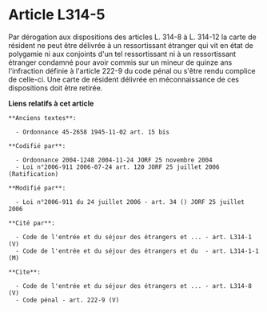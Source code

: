# Article L314-5

Par dérogation aux dispositions des articles L. 314-8 à L. 314-12 la carte de résident ne peut être délivrée à un
ressortissant étranger qui vit en état de polygamie ni aux conjoints d'un tel ressortissant ni à un ressortissant étranger
condamné pour avoir commis sur un mineur de quinze ans l'infraction définie à l'article 222-9 du code pénal ou s'être rendu
complice de celle-ci. Une carte de résident délivrée en méconnaissance de ces dispositions doit être retirée.

**Liens relatifs à cet article**

	**Anciens textes**:

	  - Ordonnance 45-2658 1945-11-02 art. 15 bis

	**Codifié par**:

	  - Ordonnance 2004-1248 2004-11-24 JORF 25 novembre 2004
	  - Loi n°2006-911 2006-07-24 art. 120 JORF 25 juillet 2006 (Ratification)

	**Modifié par**:

	  - Loi n°2006-911 du 24 juillet 2006 - art. 34 () JORF 25 juillet 2006

	**Cité par**:

	  - Code de l'entrée et du séjour des étrangers et ... - art. L314-1 (V)
	  - Code de l'entrée et du séjour des étrangers et du  - art. L314-1-1 (M)

	**Cite**:

	  - Code de l'entrée et du séjour des étrangers et ... - art. L314-8 (V)
	  - Code pénal - art. 222-9 (V)
